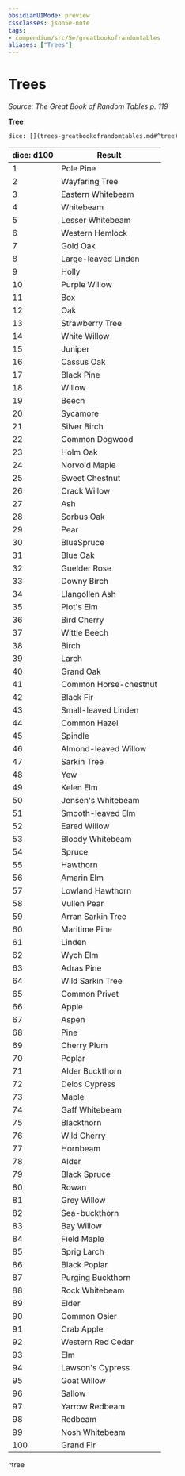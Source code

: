 ```yaml
---
obsidianUIMode: preview
cssclasses: json5e-note
tags:
- compendium/src/5e/greatbookofrandomtables
aliases: ["Trees"]
---
```

# Trees
*Source: The Great Book of Random Tables p. 119* 

**Tree**

`dice: [](trees-greatbookofrandomtables.md#^tree)`

| dice: d100 | Result |
|------------|--------|
| 1 | Pole Pine |
| 2 | Wayfaring Tree |
| 3 | Eastern Whitebeam |
| 4 | Whitebeam |
| 5 | Lesser Whitebeam |
| 6 | Western Hemlock |
| 7 | Gold Oak |
| 8 | Large-leaved Linden |
| 9 | Holly |
| 10 | Purple Willow |
| 11 | Box |
| 12 | Oak |
| 13 | Strawberry Tree |
| 14 | White Willow |
| 15 | Juniper |
| 16 | Cassus Oak |
| 17 | Black Pine |
| 18 | Willow |
| 19 | Beech |
| 20 | Sycamore |
| 21 | Silver Birch |
| 22 | Common Dogwood |
| 23 | Holm Oak |
| 24 | Norvold Maple |
| 25 | Sweet Chestnut |
| 26 | Crack Willow |
| 27 | Ash |
| 28 | Sorbus Oak |
| 29 | Pear |
| 30 | BlueSpruce |
| 31 | Blue Oak |
| 32 | Guelder Rose |
| 33 | Downy Birch |
| 34 | Llangollen Ash |
| 35 | Plot's Elm |
| 36 | Bird Cherry |
| 37 | Wittle Beech |
| 38 | Birch |
| 39 | Larch |
| 40 | Grand Oak |
| 41 | Common Horse-chestnut |
| 42 | Black Fir |
| 43 | Small-leaved Linden |
| 44 | Common Hazel |
| 45 | Spindle |
| 46 | Almond-leaved Willow |
| 47 | Sarkin Tree |
| 48 | Yew |
| 49 | Kelen Elm |
| 50 | Jensen's Whitebeam |
| 51 | Smooth-leaved Elm |
| 52 | Eared Willow |
| 53 | Bloody Whitebeam |
| 54 | Spruce |
| 55 | Hawthorn |
| 56 | Amarin Elm |
| 57 | Lowland Hawthorn |
| 58 | Vullen Pear |
| 59 | Arran Sarkin Tree |
| 60 | Maritime Pine |
| 61 | Linden |
| 62 | Wych Elm |
| 63 | Adras Pine |
| 64 | Wild Sarkin Tree |
| 65 | Common Privet |
| 66 | Apple |
| 67 | Aspen |
| 68 | Pine |
| 69 | Cherry Plum |
| 70 | Poplar |
| 71 | Alder Buckthorn |
| 72 | Delos Cypress |
| 73 | Maple |
| 74 | Gaff Whitebeam |
| 75 | Blackthorn |
| 76 | Wild Cherry |
| 77 | Hornbeam |
| 78 | Alder |
| 79 | Black Spruce |
| 80 | Rowan |
| 81 | Grey Willow |
| 82 | Sea-buckthorn |
| 83 | Bay Willow |
| 84 | Field Maple |
| 85 | Sprig Larch |
| 86 | Black Poplar |
| 87 | Purging Buckthorn |
| 88 | Rock Whitebeam |
| 89 | Elder |
| 90 | Common Osier |
| 91 | Crab Apple |
| 92 | Western Red Cedar |
| 93 | Elm |
| 94 | Lawson's Cypress |
| 95 | Goat Willow |
| 96 | Sallow |
| 97 | Yarrow Redbeam |
| 98 | Redbeam |
| 99 | Nosh Whitebeam |
| 100 | Grand Fir |
^tree
